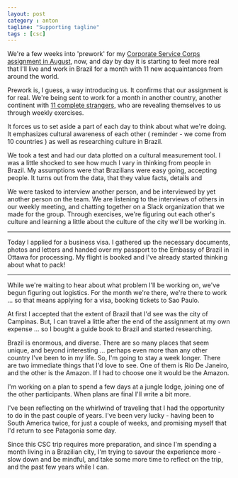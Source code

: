 ```yaml
---
layout: post
category : anton
tagline: "Supporting tagline"
tags : [csc]
---
```


We're a few weeks into 'prework' for my [Corporate Service Corps assignment in August](http://www.hickory.ca/anton/2017/04/10/corporate-service-corps), now, and day by day it is starting to feel more real that I'll live and work in Brazil for a month with 11 new acquaintances from around the world.

Prework is, I guess, a way introducing us. It confirms that our assignment is for real. We're being sent to work for a month in another country, another continent with [11 complete strangers](http://www.hickory.ca/anton/2017/05/16/more-about-my-corporate-service-assignment), who are revealing themselves to us through weekly exercises.

It forces us to set aside a part of each day to think about what we're doing. It emphasizes cultural awareness of each other ( reminder - we come from 10 countries ) as well as researching culture in Brazil.

We took a test and had our data plotted on a cultural measurement tool. I was a little shocked to see how much I vary in thinking from people in Brazil. My assumptions were that Brazilians were easy going, accepting people. It turns out from the data, that they value facts, details and  

We were tasked to interview another person, and be interviewed by yet another person on the team. We are listening to the interviews of others in our weekly meeting, and chatting together on a Slack organization that we made for the group. Through exercises, we're figuring out each other's culture and learning a little about the culture of the city we'll be working in.

- - -

Today I applied for a business visa. I gathered up the necessary documents, photos and letters and handed over my passport to the Embassy of Brazil in Ottawa for processing. My flight is booked and I've already started thinking about what to pack!

- - -

While we're waiting to hear about what problem I'll be working on, we've begun figuring out logistics. For the month we're there, we're there to work ... so that means applying for a visa, booking tickets to Sao Paulo.

At first I accepted that the extent of Brazil that I'd see was the city of Campinas. But, I can travel a little after the end of the assignment at my own expense ... so I bought a guide book to Brazil and started researching.

Brazil is enormous, and diverse. There are so many places that seem unique, and beyond interesting ... perhaps even more than any other country I've been to in my life. So, I'm going to stay a week longer. There are two immediate things that I'd love to see. One of them is Rio De Janeiro, and the other is the Amazon. If I had to choose one it would be the Amazon.

I'm working on a plan to spend a few days at a jungle lodge, joining one of the other participants. When plans are final I'll write a bit more.

I've been reflecting on the whirlwind of traveling that I had the opportunity to do in the past couple of years. I've been very lucky - having been to South America twice, for just a couple of weeks, and promising myself that I'd return to see Patagonia some day.

Since this CSC trip requires more preparation, and since I'm spending a month living in a Brazilian city, I'm trying to savour the experience more - slow down and be mindful, and take some more time to reflect on the trip, and the past few years while I can.
